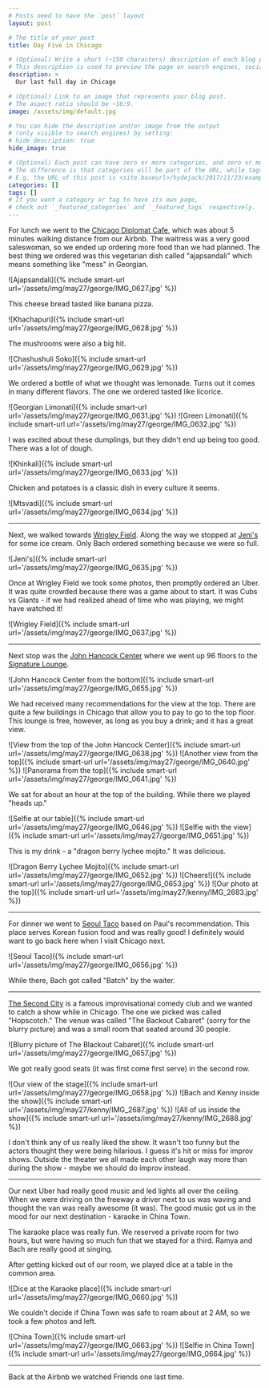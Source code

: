 ```yaml
---
# Posts need to have the `post` layout
layout: post

# The title of your post
title: Day Five in Chicago

# (Optional) Write a short (~150 characters) description of each blog post.
# This description is used to preview the page on search engines, social media, etc.
description: >
  Our last full day in Chicago

# (Optional) Link to an image that represents your blog post.
# The aspect ratio should be ~16:9.
image: /assets/img/default.jpg

# You can hide the description and/or image from the output
# (only visible to search engines) by setting:
# hide_description: true
hide_image: true

# (Optional) Each post can have zero or more categories, and zero or more tags.
# The difference is that categories will be part of the URL, while tags will not.
# E.g. the URL of this post is <site.baseurl>/hydejack/2017/11/23/example-content/
categories: []
tags: []
# If you want a category or tag to have its own page,
# check out `_featured_categories` and `_featured_tags` respectively.
---
```


For lunch we went to the [Chicago Diplomat
Cafe](https://www.yelp.com/biz/chicago-diplomat-cafe-chicago), which was about
5 minutes walking distance from our Airbnb.  The waitress was a very good
saleswoman, so we ended up ordering more food than we had planned.  The best
thing we ordered was this vegetarian dish called "ajapsandali" which means
something like "mess" in Georgian.

![Ajapsandali]({% include smart-url url='/assets/img/may27/george/IMG_0627.jpg' %})

This cheese bread tasted like banana pizza.

![Khachapuri]({% include smart-url url='/assets/img/may27/george/IMG_0628.jpg' %})

The mushrooms were also a big hit.

![Chashushuli Soko]({% include smart-url url='/assets/img/may27/george/IMG_0629.jpg' %})

We ordered a bottle of what we thought was lemonade.  Turns out it comes in
many different flavors.  The one we ordered tasted like licorice.

![Georgian Limonati]({% include smart-url url='/assets/img/may27/george/IMG_0631.jpg' %})
![Green Limonati]({% include smart-url url='/assets/img/may27/george/IMG_0632.jpg' %})

I was excited about these dumplings, but they didn't end up being too good.
There was a lot of dough.

![Khinkali]({% include smart-url url='/assets/img/may27/george/IMG_0633.jpg' %})

Chicken and potatoes is a classic dish in every culture it seems.

![Mtsvadi]({% include smart-url url='/assets/img/may27/george/IMG_0634.jpg' %})

---

Next, we walked towards [Wrigley
Field](https://en.wikipedia.org/wiki/Wrigley_Field).  Along the way we stopped
at [Jeni's](https://en.wikipedia.org/wiki/Jeni%27s_Splendid_Ice_Creams) for
some ice cream.  Only Bach ordered something because we were so full.

![Jeni's]({% include smart-url url='/assets/img/may27/george/IMG_0635.jpg' %})

Once at Wrigley Field we took some photos, then promptly ordered an Uber.  It
was quite crowded because there was a game about to start.  It was Cubs vs
Giants - if we had realized ahead of time who was playing, we might have
watched it!

![Wrigley Field]({% include smart-url url='/assets/img/may27/george/IMG_0637.jpg' %})

---

Next stop was the [John Hancock
Center](https://en.wikipedia.org/wiki/875_North_Michigan_Avenue) where we went
up 96 floors to the [Signature
Lounge](https://www.yelp.com/biz/signature-lounge-chicago-2).

![John Hancock Center from the bottom]({% include smart-url url='/assets/img/may27/george/IMG_0655.jpg' %})

We had received many recommendations for the view at the top.  There are quite
a few buildings in Chicago that allow you to pay to go to the top floor.  This
lounge is free, however, as long as you buy a drink; and it has a great view.

![View from the top of the John Hancock Center]({% include smart-url url='/assets/img/may27/george/IMG_0638.jpg' %})
![Another view from the top]({% include smart-url url='/assets/img/may27/george/IMG_0640.jpg' %})
![Panorama from the top]({% include smart-url url='/assets/img/may27/george/IMG_0641.jpg' %})

We sat for about an hour at the top of the building.  While there we played
"heads up."

![Selfie at our table]({% include smart-url url='/assets/img/may27/george/IMG_0646.jpg' %})
![Selfie with the view]({% include smart-url url='/assets/img/may27/george/IMG_0651.jpg' %})

This is my drink - a "dragon berry lychee mojito."  It was delicious.

![Dragon Berry Lychee Mojito]({% include smart-url url='/assets/img/may27/george/IMG_0652.jpg' %})
![Cheers!]({% include smart-url url='/assets/img/may27/george/IMG_0653.jpg' %})
![Our photo at the top]({% include smart-url url='/assets/img/may27/kenny/IMG_2683.jpg' %})

---

For dinner we went to [Seoul
Taco](https://www.yelp.com/biz/seoul-taco-chicago-2) based on Paul's
recommendation.  This place serves Korean fusion food and was really good!
I definitely would want to go back here when I visit Chicago next.

![Seoul Taco]({% include smart-url url='/assets/img/may27/george/IMG_0656.jpg' %})

While there, Bach got called "Batch" by the waiter.

---

[The Second City](https://en.wikipedia.org/wiki/The_Second_City) is a famous
improvisational comedy club and we wanted to catch a show while in Chicago.
The one we picked was called "Hopscotch."  The venue was called "The Backout
Cabaret" (sorry for the blurry picture) and was a small room that seated around
30 people.

![Blurry picture of The Blackout Cabaret]({% include smart-url url='/assets/img/may27/george/IMG_0657.jpg' %})

We got really good seats (it was first come first serve) in the second row.

![Our view of the stage]({% include smart-url url='/assets/img/may27/george/IMG_0658.jpg' %})
![Bach and Kenny inside the show]({% include smart-url url='/assets/img/may27/kenny/IMG_2687.jpg' %})
![All of us inside the show]({% include smart-url url='/assets/img/may27/kenny/IMG_2688.jpg' %})

I don't think any of us really liked the show.  It wasn't too funny but the
actors thought they were being hilarious.  I guess it's hit or miss for improv
shows.  Outside the theater we all made each other laugh way more than during
the show - maybe we should do improv instead.

---

Our next Uber had really good music and led lights all over the ceiling.  When
we were driving on the freeway a driver next to us was waving and thought the
van was really awesome (it was).  The good music got us in the mood for our
next destination - karaoke in China Town.

The karaoke place was really fun.  We reserved a private room for two hours,
but were having so much fun that we stayed for a third.  Ramya and Bach are
really good at singing.

After getting kicked out of our room, we played dice at a table in the common
area.

![Dice at the Karaoke place]({% include smart-url url='/assets/img/may27/george/IMG_0660.jpg' %})

We couldn't decide if China Town was safe to roam about at 2 AM, so we took
a few photos and left.

![China Town]({% include smart-url url='/assets/img/may27/george/IMG_0663.jpg' %})
![Selfie in China Town]({% include smart-url url='/assets/img/may27/george/IMG_0664.jpg' %})

---

Back at the Airbnb we watched Friends one last time.
